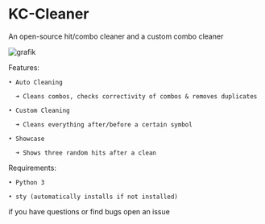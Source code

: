 # KC-Cleaner
An open-source hit/combo cleaner and a custom combo cleaner


![grafik](https://user-images.githubusercontent.com/70746714/181651735-58593446-e7c1-4af8-8d26-b19590f92b45.png)

Features:
 
    • Auto Cleaning

      ➜ Cleans combos, checks correctivity of combos & removes duplicates
    
    • Custom Cleaning
  
      ➜ Cleans everything after/before a certain symbol
    
    • Showcase
  
      ➜ Shows three random hits after a clean
    
    
Requirements:
  
    • Python 3
  
    • sty (automatically installs if not installed)



if you have questions or find bugs open an issue
